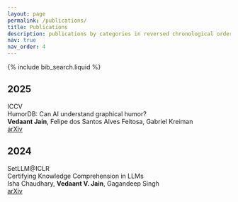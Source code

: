 ```yaml
---
layout: page
permalink: /publications/
title: Publications
description: publications by categories in reversed chronological order. generated by jekyll-scholar.
nav: true
nav_order: 4
---
```


<!-- _pages/publications.md -->

<!-- Bibsearch Feature -->

{% include bib_search.liquid %}

<div class="publications">

<h2 class="year">2025</h2>

<div class="row">
  <div class="col-sm-2 abbr">
    <abbr class="badge">ICCV</abbr>
  </div>
  <div class="col-sm-8">
    <div class="title">HumorDB: Can AI understand graphical humor?</div>
    <div class="author">
      <strong>Vedaant Jain</strong>, Felipe dos Santos Alves Feitosa, Gabriel Kreiman
    </div>
    <div class="links">
      <a href="https://arxiv.org/abs/2406.13564" class="btn btn-sm z-depth-0" role="button">arXiv</a>
    </div>
  </div>
</div>

<h2 class="year">2024</h2>

<div class="row">
  <div class="col-sm-2 abbr">
    <abbr class="badge">SetLLM@ICLR</abbr>
  </div>
  <div class="col-sm-8">
    <div class="title">Certifying Knowledge Comprehension in LLMs</div>
    <div class="author">
      Isha Chaudhary, <strong>Vedaant V. Jain</strong>, Gagandeep Singh
    </div>
    <div class="links">
      <a href="https://arxiv.org/abs/2402.15929" class="btn btn-sm z-depth-0" role="button">arXiv</a>
    </div>
  </div>
</div>

</div>
